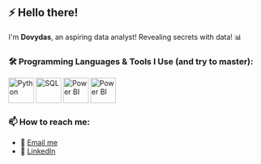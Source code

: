 ## ⚡ Hello there!

I'm **Dovydas**, an aspiring data analyst! Revealing secrets with data! 📊

### 🛠️ Programming Languages & Tools I Use (and try to master):

<p align="left"> <img src="/mnt/data/python2.png" alt="Python" width="50" height="50"/> <img src="/mnt/data/logo-sql-336014865.png" alt="SQL" width="50" height="50"/> <img src="/mnt/data/Microsoft-Power-BI-Symbol-2863570908.png" alt="Power BI" width="50" height="50"/>
  <img src="/mnt/data/Microsoft-Power-BI-Symbol-2863570908.png" alt="Power BI" width="50" height="50"/>
</p>

### 📫 How to reach me:

- 📧 [Email me](mailto\:dovydaskiskelis@gmail.com)
- 💼 [LinkedIn](https://www.linkedin.com/in/dovydas-kiskelis)






<!---
Kiskelis/Kiskelis is a ✨ special ✨ repository because its `README.md` (this file) appears on your GitHub profile.
You can click the Preview link to take a look at your changes.
--->
